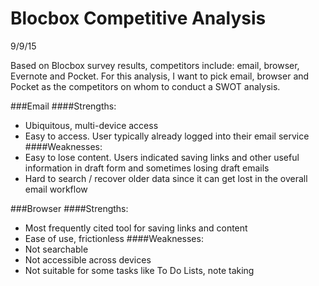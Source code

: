 # Blocbox Competitive Analysis
9/9/15

Based on Blocbox survey results, competitors include: email, browser, Evernote and Pocket. For this analysis, I want to pick email, browser and Pocket as the competitors on whom to conduct a SWOT analysis.

###Email
####Strengths:
* Ubiquitous, multi-device access
* Easy to access. User typically already logged into their email service
####Weaknesses:
* Easy to lose content. Users indicated saving links and other useful information in draft form and sometimes losing draft emails
* Hard to search / recover older data since it can get lost in the overall email workflow

###Browser
####Strengths:
* Most frequently cited tool for saving links and content
* Ease of use, frictionless
####Weaknesses:
* Not searchable
* Not accessible across devices
* Not suitable for some tasks like To Do Lists, note taking
